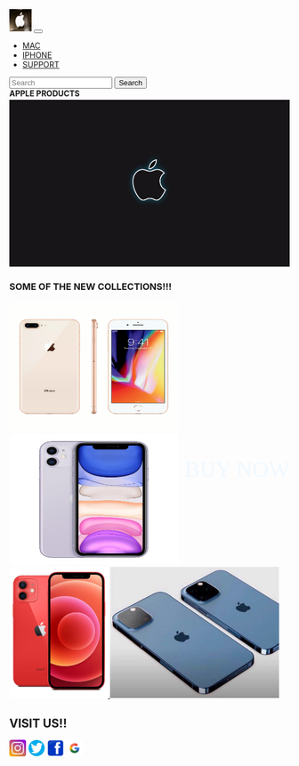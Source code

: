 <!DOCTYPE html>
<html lang="en">
<head>
  <title>cp</title>
  <meta charset="utf-8">
  <meta name="viewport" content="width=device-width, initial-scale=1">
  <link href="https://cdn.jsdelivr.net/npm/bootstrap@5.1.3/dist/css/bootstrap.min.css" rel="stylesheet">
  <script src="https://cdn.jsdelivr.net/npm/bootstrap@5.1.3/dist/js/bootstrap.bundle.min.js"></script>
  <style>
    .para{
      height: 20px;
      
      text-align: center;
    }
    .mar{
      margin-left: 0%;
    }
  </style>
</head>
<body>

<nav class="navbar navbar-expand-sm navbar-dark bg-danger">
  <div class="container-fluid">
    <a class="navbar-brand" href="javascript:void(0)"><img src="logo2.jpg" class="rounded-circle" height="40px" width="40ox"></a>
    <button class="navbar-toggler" type="button" data-bs-toggle="collapse" data-bs-target="#mynavbar">
      <span class="navbar-toggler-icon"></span>
    </button>
    <div class="collapse navbar-collapse" id="mynavbar">
      <ul class="navbar-nav me-auto">
       <li class="nav-item">
          <a class="nav-link" href="https://www.apple.com/in/mac/">MAC</a>
        </li>
        <li class="nav-item">
          <a class="nav-link" href="https://www.apple.com/in/iphone/">IPHONE</a>
        </li>
        <li class="nav-item">
          <a class="nav-link" href="https://support.apple.com/en-in">SUPPORT</a>
        </li> 
      </ul>
      <form class="d-flex">
        <input class="form-control me-2" type="text" placeholder="Search">
        <button class="btn btn-warning" type="button">Search</button>
      </form>
    </div>
  </div>
</nav>
<div class="para" >
  <h><b>APPLE PRODUCTS</b></h>
</div>
<div class="mar" style="margin-left: 0%;">
  
<img src="./img6 (1).jpg" height="300px" width="642px" >
</div>
<div class="container mt-3">
  <h3>SOME OF THE NEW COLLECTIONS!!!</h3>
  <a href="https://www.jio.com/shop/buy-iphone-8"><img src="./iphone8.jpeg" class="float-start"  width="304" height="236"></a>
  
</div>


<div class="container mt-3 bg-primary">
  <a href="https://www.apple.com/in/shop/buy-iphone/iphone-11"><img src="./iphone11.jpg" class="float-mid"  width="304" height="236"></a> <p style="float:right;font-size: 40px; font-family: cursive;color: aliceblue;">BUY NOW</p> 

  <br>
 <a href="https://www.apple.com/in/shop/buy-iphone/iphone-12"><img src="./iphone12.jpg" class="float-start  width="304" height="236"> </a>
  <a href="https://www.apple.com/in/shop/buy-iphone/iphone-13"><img src="./iphone13.jpg" class="float-end"  width="304" height="236"></a> 
</div>

<div class="container">
  <h2> VISIT US!!</h2>
  <div class="panel panel-default">
    <div class="panel-body">
      <a href="https://www.instagram.com/apple/"><img src="./instagram.jpg" height="30px" width="30px"></a>
      <a href="https://twitter.com/Apple"><img src="./twitter.jpg" height="30px" width="30px"></a>
      <a href="https://facebook.com/Apple"><img src="./facebook.png" height="30px" width="30px"></a>
      <a href="https://google.com/Apple"><img src="./google.jpg" height="30px" width="30px"></a></div>
  </div>
</div>

</body>
</html>

